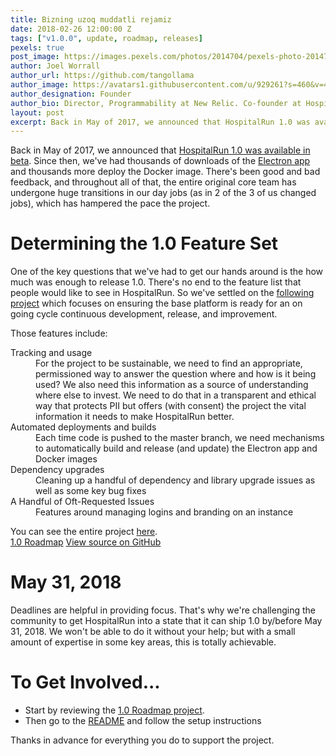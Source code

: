 ```yaml
---
title: Bizning uzoq muddatli rejamiz
date: 2018-02-26 12:00:00 Z
tags: ["v1.0.0", update, roadmap, releases]
pexels: true
post_image: https://images.pexels.com/photos/2014704/pexels-photo-2014704.jpeg?auto=compress&cs=tinysrgb&dpr=2&w=500
author: Joel Worrall
author_url: https://github.com/tangollama
author_image: https://avatars1.githubusercontent.com/u/929261?s=460&v=4
author_designation: Founder
author_bio: Director, Programmability at New Relic. Co-founder at HospitalRun. Teacher, charity guy, & accidental marketer. Throughout the Interwebs, I am @tangollama.
layout: post
excerpt: Back in May of 2017, we announced that HospitalRun 1.0 was available in beta.
---
```


Back in May of 2017, we announced that <a href="/blog/2017/05/announcing-hospitalrun-1.0.0-beta" target="hr2">HospitalRun 1.0 was available in beta</a>. Since then, we've had thousands of downloads of the <a href="/tryit" target="hr2">Electron app</a> and thousands more deploy the Docker image. There's been good and bad feedback, and throughout all of that, the entire original core team has undergone huge transitions in our day jobs (as in 2 of the 3 of us changed jobs), which has hampered the pace the project.

# Determining the 1.0 Feature Set

One of the key questions that we've had to get our hands around is the how much was enough to release 1.0. There's no end to the feature list that people would like to see in HospitalRun. So we've settled on the <a href="https://github.com/HospitalRun/hospitalrun-frontend/projects/5" target="hr2">following project</a> which focuses on ensuring the base platform is ready for an on going cycle continuous development, release, and improvement.

Those features include:

<dl>
	<dt>Tracking and usage</dt>
	<dd>For the project to be sustainable, we need to find an appropriate, permissioned way to answer the question where and how is it being used? We also need this information as a source of understanding where else to invest. We need to do that in a transparent and ethical way that protects PII but offers (with consent) the project the vital information it needs to make HospitalRun better.</dd>
	<dt>Automated deployments and builds</dt>
	<dd>Each time code is pushed to the master branch, we need mechanisms to automatically build and release (and update) the Electron app and Docker images</dd>
	<dt>Dependency upgrades</dt>
	<dd>Cleaning up a handful of dependency and library upgrade issues as well as some key bug fixes</dd>
	<dt>A Handful of Oft-Requested Issues</dt>
	<dd>Features around managing logins and branding on an instance</dd>
</dl>
You can see the entire project <a href="https://github.com/HospitalRun/hospitalrun-frontend/projects/5" target="hr2">here</a>.

<div class="row">
	<div class="col mb-5">
	  <a href="https://github.com/HospitalRun/hospitalrun-frontend/projects/5" class="cta primary" target="hr2">1.0 Roadmap</a>
  	<a href="https://github.com/HospitalRun/hospitalrun-frontend" class="cta secondary">View source on GitHub</a>
	</div>
</div>

# May 31, 2018

Deadlines are helpful in providing focus. That's why we're challenging the community to get HospitalRun into a state that it can ship 1.0 by/before May 31, 2018. We won't be able to do it without your help; but with a small amount of expertise in some key areas, this is totally achievable.

# To Get Involved...

- Start by reviewing the <a href="https://github.com/HospitalRun/hospitalrun-frontend/projects/5" target="hr2">1.0 Roadmap project</a>.
- Then go to the <a href="https://github.com/HospitalRun/hospitalrun-frontend#contributing" target="hr2">README</a> and follow the setup instructions

Thanks in advance for everything you do to support the project.

[jekyll-gh]: https://github.com/mojombo/jekyll
[jekyll]: http://jekyllrb.com
